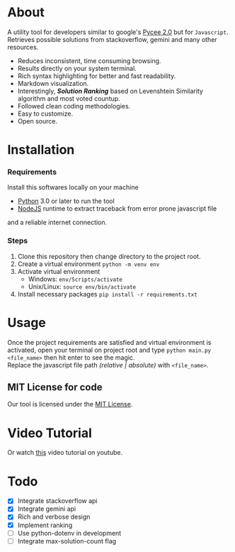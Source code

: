 # About

A utility tool for developers similar to google's [Pycee 2.0](https://pypi.org/project/pycee2/) but for `Javascript`. <br>
Retrieves possible solutions from stackoverflow, gemini and many other resources.

- Reduces inconsistent, time consuming browsing.
- Results directly on your system terminal.
- Rich syntax highlighting for better and fast readability.
- Markdown visualization.
- Interestingly, **_Solution Ranking_** based on Levenshtein Similarity algorithm and most voted countup.
- Followed clean coding methodologies.
- Easy to customize.
- Open source.

# Installation

### Requirements

Install this softwares locally on your machine

- [Python](https://www.python.org/) 3.0 or later to run the tool
- [NodeJS](https://nodejs.org/en) runtime to extract traceback from error prone javascript file

and a reliable internet connection.

### Steps

1. Clone this repository then change directory to the project root.
2. Create a virtual environment `python -m venv env`
3. Activate virtual environment
   - Windows: `env/Scripts/activate`
   - Unix/Linux: `source env/bin/activate` <br/>
4. Install necessary packages `pip install -r requirements.txt`

# Usage

Once the project requirements are satisfied and virtual environment is activated, open your terminal on project root and type `python main.py <file_name>` then hit enter to see the magic. <br>
Replace the javascript file path _(relative | absolute)_ with `<file_name>`.

<!-- - `python main.py <file_name>` : in case you don't want to specify solution count. -->
<!-- - `python main.py <file_name> --msc <value>` : to specify maximum solution count replace `<value>` with with that integer, default is 5 -->

## MIT License for code

Our tool is licensed under the [MIT License](https://github.com/Sofiullah-Iqbal-Kiron/js-cid/blob/main/LICENSE).

# Video Tutorial

Or watch [this](https://youtu.be/6STIHO5lKCI) video tutorial on youtube.

# Todo

- [x] Integrate stackoverflow api
- [x] Integrate gemini api
- [x] Rich and verbose design
- [x] Implement ranking
- [ ] Use python-dotenv in development
- [ ] Integrate max-solution-count flag
